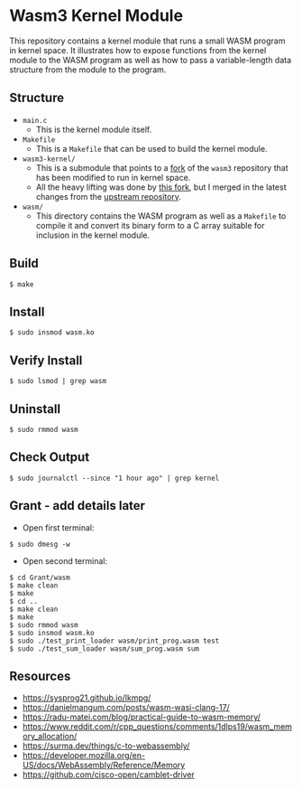 # Wasm3 Kernel Module

This repository contains a kernel module that runs a small WASM program in kernel space. It illustrates how to expose functions from the kernel module to the WASM program as well as how to pass a variable-length data structure from the module to the program.

## Structure

- `main.c`
    - This is the kernel module itself.
- `Makefile`
    - This is a `Makefile` that can be used to build the kernel module.
- `wasm3-kernel/`
    - This is a submodule that points to a [fork](https://github.com/eliotsolomon18/wasm3-kernel) of the `wasm3` repository that has been modified to run in kernel space.
    - All the heavy lifting was done by [this fork](https://github.com/bonifaido/wasm3/tree/linux-kernel), but I merged in the latest changes from the [upstream repository](https://github.com/wasm3/wasm3).
- `wasm/`
    - This directory contains the WASM program as well as a `Makefile` to compile it and convert its binary form to a C array suitable for inclusion in the kernel module.

## Build

```
$ make
```

## Install

```
$ sudo insmod wasm.ko
```

## Verify Install

```
$ sudo lsmod | grep wasm
```

## Uninstall

```
$ sudo rmmod wasm
```

## Check Output

```
$ sudo journalctl --since "1 hour ago" | grep kernel
```
## Grant -  add details later
- Open first terminal:
```
$ sudo dmesg -w
```

- Open second terminal:

```
$ cd Grant/wasm
$ make clean
$ make 
$ cd ..
$ make clean 
$ make 
$ sudo rmmod wasm
$ sudo insmod wasm.ko
$ sudo ./test_print_loader wasm/print_prog.wasm test
$ sudo ./test_sum_loader wasm/sum_prog.wasm sum
```
## Resources

- https://sysprog21.github.io/lkmpg/
- https://danielmangum.com/posts/wasm-wasi-clang-17/
- https://radu-matei.com/blog/practical-guide-to-wasm-memory/
- https://www.reddit.com/r/cpp_questions/comments/1dlps19/wasm_memory_allocation/
- https://surma.dev/things/c-to-webassembly/
- https://developer.mozilla.org/en-US/docs/WebAssembly/Reference/Memory
- https://github.com/cisco-open/camblet-driver
